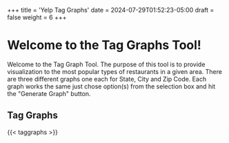 +++
title = 'Yelp Tag Graphs'
date = 2024-07-29T01:52:23-05:00
draft = false
weight = 6
+++

# Welcome to the Tag Graphs Tool!

Welcome to the Tag Graph Tool. The purpose of this tool is to provide visualization to the most popular
types of restaurants in a given area. There are three different graphs one each for State, City and Zip
Code. Each graph works the same just chose option(s) from the selection box and hit the "Generate Graph"
button.

## Tag Graphs

{{< taggraphs >}}

